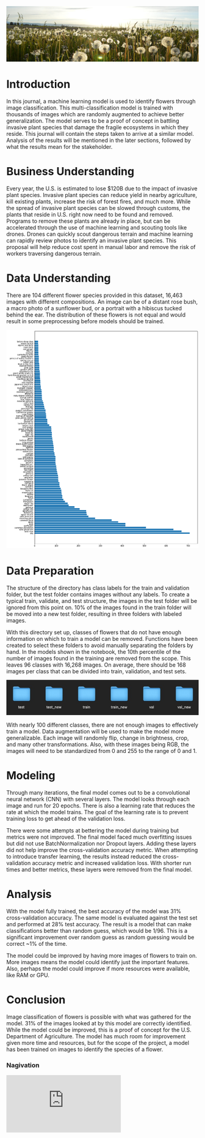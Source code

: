 ![title](assets/flower_banner.jpeg)

# Introduction

In this journal, a machine learning model is used to identify flowers through image classification. This multi-classification model is trained with thousands of images which are randomly augmented to achieve better generalization. The model serves to be a proof of concept in battling invasive plant species that damage the fragile ecosystems in which they reside. This journal will contain the steps taken to arrive at a similar model. Analysis of the results will be mentioned in the later sections, followed by what the results mean for the stakeholder.

# Business Understanding

Every year, the U.S. is estimated to lose $120B due to the impact of invasive plant species. Invasive plant species can reduce yield in nearby agriculture, kill existing plants, increase the risk of forest fires, and much more. While the spread of invasive plant species can be slowed through customs, the plants that reside in U.S. right now need to be found and removed. Programs to remove these plants are already in place, but can be accelerated through the use of machine learning and scouting tools like drones. Drones can quickly scout dangerous terrain and machine learning can rapidly review photos to identify an invasive plant species. This proposal will help reduce cost spent in manual labor and remove the risk of workers traversing dangerous terrain.

# Data Understanding

There are 104 different flower species provided in this dataset, 16,463 images with different compositions. An image can be of a distant rose bush, a macro photo of a sunflower bud, or a portrait with a hibiscus tucked behind the ear. The distribution of these flowers is not equal and would result in some preprocessing before models should be trained.

![title](assets/class_distribution.png)

# Data Preparation

The structure of the directory has class labels for the train and validation folder, but the test folder contains images without any labels. To create a typical train, validate, and test structure, the images in the test folder will be ignored from this point on. 10% of the images found in the train folder will be moved into a new test folder, resulting in three folders with labeled images.

With this directory set up, classes of flowers that do not have enough information on which to train a model can be removed. Functions have been created to select these folders to avoid manually separating the folders by hand. In the models shown in the notebook, the 10th percentile of the number of images found in the training are removed from the scope. This leaves 96 classes with 16,268 images. On average, there should be 168 images per class that can be divided into train, validation, and test sets. 

![resulting directory](assets/directory_after.jpg)

With nearly 100 different classes, there are not enough images to effectively train a model. Data augmentation will be used to make the model more generalizable. Each image will randomly flip, change in brightness, crop, and many other transformations. Also, with these images being RGB, the images will need to be standardized from 0 and 255 to the range of 0 and 1.

# Modeling

Through many iterations, the final model comes out to be a convolutional neural network (CNN) with several layers. The model looks through each image and run for 20 epochs. There is also a learning rate that reduces the rate at which the model trains. The goal of the learning rate is to prevent training loss to get ahead of the validation loss.

There were some attempts at bettering the model during training but metrics were not improved. The final model faced much overfitting issues but did not use BatchNormalization nor Dropout layers. Adding these layers did not help improve the cross-validation accuracy metric. When attempting to introduce transfer learning, the results instead reduced the cross-validation accuracy metric and increased validation loss. With shorter run times and better metrics, these layers were removed from the final model.

# Analysis

With the model fully trained, the best accuracy of the model was 31% cross-validation accuracy. The same model is evaluated against the test set and performed at 28% test accuracy. The result is a model that can make classifications better than random guess, which would be 1/96. This is a significant improvement over random guess as random guessing would be correct ~1% of the time. 

The model could be improved by having more images of flowers to train on. More images means the model could identify just the important features. Also, perhaps the model could improve if more resources were available, like RAM or GPU. 

# Conclusion

Image classification of flowers is possible with what was gathered for the model. 31% of the images looked at by this model are correctly identified. While the model could be improved, this is a proof of concept for the U.S. Department of Agriculture. The model has much room for improvement given more time and resources, but for the scope of the project, a model has been trained on images to identify the species of a flower.

### Nagivation
![Presentation Slides](https://github.com/nobletang/image-classification/blob/main/capstone_project_slides.pdf)
